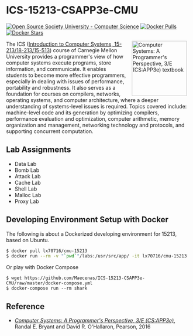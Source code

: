 # ICS-15213-CSAPP3e-CMU

[![Open Source Society University - Computer Science](https://img.shields.io/badge/OSSU-computer--science-blue.svg)](https://github.com/ossu/computer-science)
[![Docker Pulls](https://img.shields.io/docker/pulls/lx70716/cmu-15213.svg)](http://hub.docker.com/r/lx70716/cmu-15213)
[![Docker Stars](https://img.shields.io/docker/stars/lx70716/cmu-15213.svg)](http://hub.docker.com/r/lx70716/cmu-15213)

<img src="http://csapp.cs.cmu.edu/3e/images/csapp3e-cover.jpg" align=right hspace=10 width=150 alt = "Computer Systems: A Programmer's Perspective, 3/E (CS:APP3e) textbook">

The ICS ([Introduction to Computer Systems, 15-213/18-213/15-513](https://www.cs.cmu.edu/~213/)) course of Carnegie Mellon University provides a programmer's view of how computer systems execute programs, store information, and communicate. It enables students to become more effective programmers, especially in dealing with issues of performance, portability and robustness. It also serves as a foundation for courses on compilers, networks, operating systems, and computer architecture, where a deeper understanding of systems-level issues is required. Topics covered include: machine-level code and its generation by optimizing compilers, performance evaluation and optimization, computer arithmetic, memory organization and management, networking technology and protocols, and supporting concurrent computation.

## Lab Assignments

- Data Lab
- Bomb Lab
- Attack Lab
- Cache Lab
- Shell Lab
- Malloc Lab
- Proxy Lab

## Developing Environment Setup with Docker

The following is about a Dockerized developing environment for 15213, based on Ubuntu.

```bash
$ docker pull lx70716/cmu-15213
$ docker run --rm -v "`pwd`"/labs:/usr/src/app/ -it lx70716/cmu-15213
```

Or play with Docker Compose

```
$ wget https://github.com/Maecenas/ICS-15213-CSAPP3e-CMU/raw/master/docker-compose.yml
$ docker-compose run --rm shark
```

## Reference

- [_Computer Systems: A Programmer's Perspective, 3/E (CS:APP3e)_](http://csapp.cs.cmu.edu/), Randal E. Bryant and David R. O'Hallaron, Pearson, 2016

